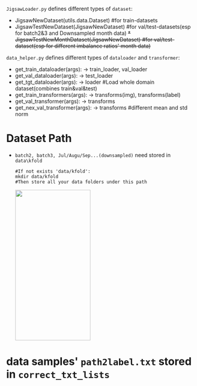 `JigsawLoader.py` defines different types of `dataset`:
  * JigsawNewDataset(utils.data.Dataset) #for train-datasets
  * JigsawTestNewDataset(JigsawNewDataset) #for val/test-datasets(esp for batch2&3 and Downsampled month data)
  ~~* JigsawTestNewMonthDataset(JigsawNewDataset) #for val/test-dataset(esp for different imbalance ratios' month data)~~
 
 `data_helper.py` defines different types of `dataloader` and `transformer`:
  * get_train_dataloader(args): -> train_loader, val_loader
  * get_val_dataloader(args): -> test_loader
  * get_tgt_dataloader(args): -> loader #Load whole domain dataset(combines train&val&test)
  * get_train_transformers(args): -> transforms(img), transforms(label)
  * get_val_transformer(args): -> transforms
  * get_nex_val_transformer(args): -> transforms #different mean and std norm

# Dataset Path
* `batch2, batch3, Jul/Augu/Sep...(downsampled)` need stored in `data\kfold`
  ```
  #If not exists 'data/kfold':
  mkdir data/kfold
  #Then store all your data folders under this path
  ```
  <img src="https://user-images.githubusercontent.com/39040787/115491263-3a2ec280-a292-11eb-9915-14796de94acb.png" width="200" height="400"/><br/>
  
 # data samples' `path2label.txt` stored in `correct_txt_lists`
 
